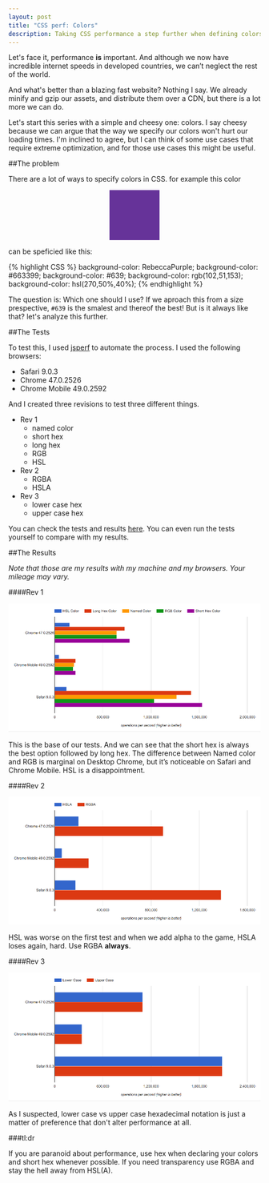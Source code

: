 ```yaml
---
layout: post
title: "CSS perf: Colors"
description: Taking CSS performance a step further when defining colors
---
```


Let's face it, performance **is** important.
And although we now have incredible internet speeds in developed countries, we can’t neglect the rest of the world.

And what's better than a blazing fast website? Nothing I say. We already minify and gzip our assets, and distribute them over a CDN, but there is a lot more we can do.

Let's start this series with a simple and cheesy one: colors. I say cheesy because we can argue that the way we specify our colors won't hurt our loading times. I'm inclined to agree, but I can think of some use cases that require extreme optimization, and for those use cases this might be useful.

##The problem

There are a lot of ways to specify colors in CSS. for example this color

<div style="background-color:#639;width:100px;height:100px;margin:0 auto;"></div>

can be speficied like this:

{% highlight CSS %}
background-color: RebeccaPurple;
background-color: #663399;
background-color: #639;
background-color: rgb(102,51,153);
background-color: hsl(270,50%,40%);
{% endhighlight %}

The question is: Which one should I use? If we aproach this from a size prespective, `#639` is the smalest and thereof the best! But is it always like that? let's analyze this further.

##The Tests

To test this, I used [jsperf](http://jsperf.com) to automate the process.
I used the following browsers:

+ Safari 9.0.3
+ Chrome 47.0.2526
+ Chrome Mobile 49.0.2592

And I created three revisions to test three different things.

+ Rev 1
  + named color
  + short hex
  + long hex
  + RGB
  + HSL
+ Rev 2
  + RGBA
  + HSLA
+ Rev 3
  + lower case hex
  + upper case hex

You can check the tests and results [here](http://jsperf.com/colors). You can even run the tests yourself to compare with my results.

##The Results

_Note that those are my results with my machine and my browsers. Your mileage may vary._

####Rev 1

[![Revision 1 Results](/public/images/Rev1.png)](/public/images/Rev1.png)

This is the base of our tests. And we can see that the short hex is always the best option followed by long hex. The difference between Named color and RGB is marginal on Desktop Chrome, but it’s noticeable on Safari and Chrome Mobile. HSL is a disappointment.

####Rev 2

[![Revision 2 Results](/public/images/Rev2.png)](/public/images/Rev2.png)

HSL was worse on the first test and when we add alpha to the game, HSLA loses again, hard. Use RGBA **always**.

####Rev 3

[![Revision 3 Results](/public/images/Rev3.png)](/public/images/Rev3.png)

As I suspected, lower case vs upper case hexadecimal notation is just a matter of preference that don't alter performance at all.

###tl:dr

If you are paranoid about performance, use hex when declaring your colors and short hex whenever possible. If you need transparency use RGBA and stay the hell away from HSL(A).
